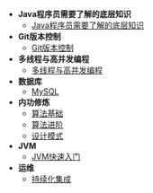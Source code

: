 - **Java程序员需要了解的底层知识**
    - [Java程序员需要了解的底层知识](架构进阶/Java程序员需要了解的底层知识/)
- **Git版本控制**
    - [Git版本控制](Git/)
- **多线程与高并发编程**
    - [多线程与高并发编程](多线程与高并发编程/)
- **数据库**
    - [MySQL](MySQL/)
- **内功修炼**
    - [算法基础](数据结构与算法/基础班/)
    - [算法进阶](数据结构与算法/基础班/)
    - [设计模式](设计模式/)
- **JVM**
    - [JVM快速入门](JVM/JVM快速入门/)
- **运维**
    - [持续化集成](运维/持续集成/)